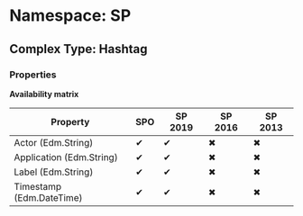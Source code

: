# Namespace: SP

## Complex Type: Hashtag

### Properties

**Availability matrix**

Property | SPO | SP 2019 | SP 2016 | SP 2013
----------|-----|---------|---------|--------
Actor (Edm.String) | ✔ | ✔ | ✖ | ✖
Application (Edm.String) | ✔ | ✔ | ✖ | ✖
Label (Edm.String) | ✔ | ✔ | ✖ | ✖
Timestamp (Edm.DateTime) | ✔ | ✔ | ✖ | ✖
